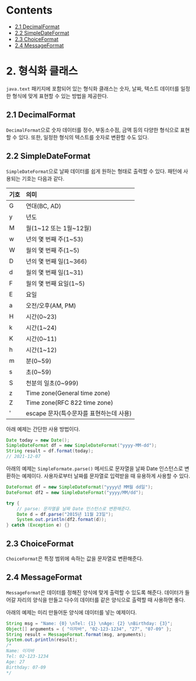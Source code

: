 # Contents

- [2.1 DecimalFormat](#21-DecimalFormat)
- [2.2 SimpleDateFormat](#22-SimpleDateFormat)
- [2.3 ChoiceFormat](#23-ChoiceFormat)
- [2.4 MessageFormat](#24-MessageFormat)

# 2. 형식화 클래스

`java.text` 패키지에 포함되어 있는 형식화 클래스는 숫자, 날짜, 텍스트 데이터를 일정한 형식에 맞게 표현할 수 있는 방법을 제공한다.

## 2.1 DecimalFormat

`DecimalFormat`으로 숫자 데이터를 정수, 부동소수점, 금액 등의 다양한 형식으로 표현할 수 있다. 또한, 일정한 형식의 텍스트를 숫자로 변환할 수도 있다.

## 2.2 SimpleDateFormat

`SimpleDateFormat`으로 날짜 데이터를 쉽게 원하는 형태로 출력할 수 있다. 패턴에 사용되는 기호는 다음과 같다.

| 기호 | 의미                                    |
| ---- | :-------------------------------------- |
| G    | 연대(BC, AD)                            |
| y    | 년도                                    |
| M    | 월(1~12 또는 1월~12월)                  |
| w    | 년의 몇 번째 주(1~53)                   |
| W    | 월의 몇 번째 주(1~5)                    |
| D    | 년의 몇 번째 일(1~366)                  |
| d    | 월의 몇 번째 일(1~31)                   |
| F    | 월의 몇 번째 요일(1~5)                  |
| E    | 요일                                    |
| a    | 오전/오후(AM, PM)                       |
| H    | 시간(0~23)                              |
| k    | 시간(1~24)                              |
| K    | 시간(0~11)                              |
| h    | 시간(1~12)                              |
| m    | 분(0~59)                                |
| s    | 초(0~59)                                |
| S    | 천분의 일초(0~999)                      |
| z    | Time zone(General time zone)            |
| Z    | Time zone(RFC 822 time zone)            |
| '    | escape 문자(특수문자를 표현하는데 사용) |

아래 예제는 간단한 사용 방법이다.

```java
Date today = new Date();
SimpleDateFormat df = new SimpleDateFormat("yyyy-MM-dd");
String result = df.format(today);
// 2021-12-07
```

아래의 예제는 `SimpleFormate.parse()` 메서드로 문자열을 날짜 Date 인스턴스로 변환하는 예제이다. 사용자로부터 날짜를 문자열로 입력받을 때 유용하게 사용할 수 있다.

```java
DateFormat df = new SimpleDateFormat("yyyy년 MM월 dd일");
DateFormat df2 = new SimpleDateFormat("yyyy/MM/dd");

try {
    // parse: 문자열을 날짜 Date 인스턴스로 변환해준다.
    Date d = df.parse("2015년 11월 23일");
    System.out.println(df2.format(d));
} catch (Exception e) {}
```

## 2.3 ChoiceFormat

`ChoiceFormat`은 특정 범위에 속하는 값을 문자열로 변환해준다.

## 2.4 MessageFormat

`MessageFormat`은 데이터를 정해진 양식에 맞게 출력할 수 있도록 해준다. 데이터가 들어갈 자리의 양식을 만들고 다수의 데이터를 같은 양식으로 출력할 때 사용하면 좋다.

아래의 예제는 미리 만들어둔 양식에 데이터를 넣는 예제이다.

```java
String msg = "Name: {0} \nTel: {1} \nAge: {2} \nBirthday: {3}";
Object[] arguments = { "이자바", "02-123-1234", "27", "07-09" };
String result = MessageFormat.format(msg, arguments);
System.out.println(result);
/*
Name: 이자바
Tel: 02-123-1234
Age: 27
Birthday: 07-09
*/
```
